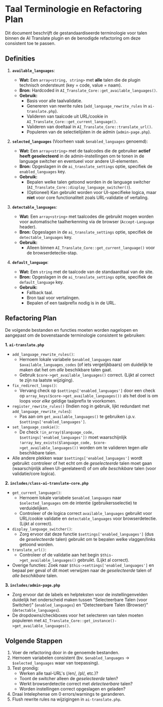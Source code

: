 # Taal Terminologie en Refactoring Plan

Dit document beschrijft de gestandaardiseerde terminologie voor talen binnen de AI Translate plugin en de benodigde refactoring om deze consistent toe te passen.

## Definities

1.  **`available_languages`**:
    *   **Wat:** Een `array<string, string>` met **alle** talen die de plugin technisch ondersteunt (key = code, value = naam).
    *   **Bron:** Hardcoded in `AI_Translate_Core::get_available_languages()`.
    *   **Gebruik:**
        *   Basis voor alle taalvalidatie.
        *   Genereren van rewrite rules (`add_language_rewrite_rules` in `ai-translate.php`).
        *   Valideren van taalcode uit URL/cookie in `AI_Translate_Core::get_current_language()`.
        *   Valideren van doeltaal in `AI_Translate_Core::translate_url()`.
        *   Populeren van de selectielijsten in de admin (`admin-page.php`).

2.  **`selected_languages`** (Voorheen vaak `$enabled_languages` genoemd):
    *   **Wat:** Een `array<string>` met de taalcodes die de gebruiker **actief heeft geselecteerd** in de admin-instellingen om te tonen in de language switcher en eventueel voor andere UI-elementen.
    *   **Bron:** Opgeslagen in de `ai_translate_settings` optie, specifiek de `enabled_languages` key.
    *   **Gebruik:**
        *   Bepalen welke talen getoond worden in de language switcher (`AI_Translate_Core::display_language_switcher()`).
        *   (Optioneel) Kan gebruikt worden voor UI-specifieke logica, maar **niet** voor core functionaliteit zoals URL-validatie of vertaling.

3.  **`detectable_languages`**:
    *   **Wat:** Een `array<string>` met taalcodes die gebruikt mogen worden voor automatische taalherkenning via de browser (`Accept-Language` header).
    *   **Bron:** Opgeslagen in de `ai_translate_settings` optie, specifiek de `detectable_languages` key.
    *   **Gebruik:**
        *   Alleen binnen `AI_Translate_Core::get_current_language()` voor de browserdetectie-stap.

4.  **`default_language`**:
    *   **Wat:** Een `string` met de taalcode van de standaardtaal van de site.
    *   **Bron:** Opgeslagen in de `ai_translate_settings` optie, specifiek de `default_language` key.
    *   **Gebruik:**
        *   Fallback taal.
        *   Bron taal voor vertalingen.
        *   Bepalen of een taalprefix nodig is in de URL.

## Refactoring Plan

De volgende bestanden en functies moeten worden nagelopen en aangepast om de bovenstaande terminologie consistent te gebruiken:

**1. `ai-translate.php`**

*   `add_language_rewrite_rules()`:
    *   Hernoem lokale variabele `$enabled_languages` naar `$available_languages_codes` (of iets vergelijkbaars) om duidelijk te maken dat het om *alle* beschikbare talen gaat.
    *   Gebruik `$core->get_available_languages()` correct. (Lijkt al correct te zijn na laatste wijziging).
*   `fix_redirect_loops()`:
    *   Vervang check op `$settings['enabled_languages']` door een check op `array_keys($core->get_available_languages())` als het doel is om loops voor *elke* geldige taalprefix te voorkomen.
*   `register_rewrite_rules()` (Indien nog in gebruik, lijkt redundant met `add_language_rewrite_rules`):
    *   Pas aan om `get_available_languages()` te gebruiken i.p.v. `$settings['enabled_languages']`.
*   `set_language_cookie()`:
    *   De check `!in_array($language_code, $settings['enabled_languages'])` moet waarschijnlijk `!array_key_exists($language_code, $core->get_available_languages())` worden om te valideren tegen *alle* beschikbare talen.
*   Alle andere plekken waar `$settings['enabled_languages']` wordt gebruikt: controleer of het echt om de *geselecteerde* talen moet gaan (waarschijnlijk alleen UI-gerelateerd) of om *alle beschikbare* talen (voor validatie/core logica).

**2. `includes/class-ai-translate-core.php`**

*   `get_current_language()`:
    *   Hernoem lokale variabele `$enabled_languages` naar `$selected_languages` om de intentie (gebruikersselectie) te verduidelijken.
    *   Controleer of de logica correct `available_languages` gebruikt voor URL/cookie validatie en `detectable_languages` voor browserdetectie. (Lijkt al correct).
*   `display_language_switcher()`:
    *   Zorg ervoor dat deze functie `$settings['enabled_languages']` (dus de *geselecteerde* talen) gebruikt om te bepalen welke vlaggen/links getoond worden.
*   `translate_url()`:
    *   Controleer of de validatie aan het begin `$this->get_available_languages()` gebruikt. (Lijkt al correct).
*   Overige functies: Zoek naar `$this->settings['enabled_languages']` en bepaal per geval of dit moet verwijzen naar de *geselecteerde* talen of *alle beschikbare* talen.

**3. `includes/admin-page.php`**

*   Zorg ervoor dat de labels en helpteksten voor de instellingenvelden duidelijk het onderscheid maken tussen "Selecteerbare Talen (voor Switcher)" (`enabled_languages`) en "Detecteerbare Talen (Browser)" (`detectable_languages`).
*   De dropdowns/checkboxes voor het selecteren van talen moeten populeren met `AI_Translate_Core::get_instance()->get_available_languages()`.

## Volgende Stappen

1.  Voer de refactoring door in de genoemde bestanden.
2.  Hernoem variabelen consistent (bv. `$enabled_languages` -> `$selected_languages` waar van toepassing).
3.  Test grondig:
    *   Werken alle taal-URL's (/en/, /pl/, etc.)?
    *   Toont de switcher alleen de *geselecteerde* talen?
    *   Werkt browserdetectie correct met *detecteerbare* talen?
    *   Worden instellingen correct opgeslagen en geladen?
4.  Draai Intelephense om 0 errors/warnings te garanderen.
5.  Flush rewrite rules na wijzigingen in `ai-translate.php`.